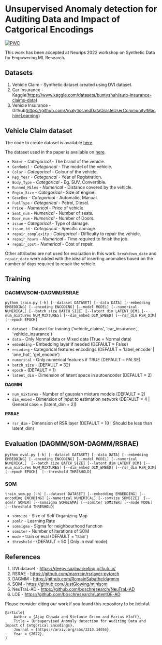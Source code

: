 # Unsupervised Anomaly detection for Auditing Data and Impact of Catgorical Encodings
[![PWC](https://img.shields.io/endpoint.svg?url=https://paperswithcode.com/badge/unsupervised-anomaly-detection-for-auditing/unsupervised-anomaly-detection-on-vehicle)](https://paperswithcode.com/sota/unsupervised-anomaly-detection-on-vehicle?p=unsupervised-anomaly-detection-for-auditing)

This work has been accepted at Neurips 2022 workshop on Synthetic Data for Empowering ML Research.
## Datasets

1) Vehicle Claim - Synthetic dataset created using DVI dataset.
1) Car Insurance - Kaggle(https://www.kaggle.com/datasets/buntyshah/auto-insurance-claims-data)
1) Vehicle Insurance - Github(https://github.com/AnalyticsandDataOracleUserCommunity/MachineLearning)

## Vehicle Claim dataset

The code to create dataset is available [here](https://github.com/ajaychawda58/UADAD/blob/main/Code/Notebooks/create_dataset.ipynb).

The dataset used in the paper is available on [here](https://github.com/ajaychawda58/UADAD/tree/main/data/vehicle_claims).

- `Maker` - *Categorical* - The brand of the vehicle.
- `GenModel` - *Categorical* - The model of the vehicle.
- `Color` - *Categorical* - Colour of the vehicle.
- `Reg_Year` - *Categorical* - Year of Registration.
- `Body_Type` - *Categorical* - Eg. SUV, Convertible.
- `Runned_Miles` - *Numerical* - Distance covered by the vehicle.
- `Engin_Size` - *Categorical* - Size of engine.
- `GearBox` - *Categorical* - Automatic, Manual.
- `FuelType` - *Categorical* - Petrol, Diesel.
- `Price` -  *Numerical* - Price of vehicle.
- `Seat_num` - *Numerical* - Number of seats.
- `Door_num` -  *Numerical* - Number of Doors.
- `issue` - *Categorical* - Type of damage.
- `issue_id` - *Categorical* - Specific damage.
- `repair_complexity` - *Categorical* - Difficulty to repair the vehicle.
- `repair_hours` -  *Numerical* - Time required to finish the job.
- `repair_cost` - *Numerical* - Cost of repair.

Other attributes are not used for evaluation in this work. 
`breakdown_date` and `repair_date` were added with the idea of inserting anomalies based on the number of days required to repair the vehicle.


## Training

### DAGMM/SOM-DAGMM/RSRAE

`python train.py [-h] [--dataset DATASET] [--data DATA] [--embedding EMBEDDING] [--encoding ENCODING] [--model MODEL] [--numerical NUMERICAL]
 [--batch_size BATCH_SIZE] [--latent_dim LATENT_DIM] [--num_mixtures NUM_MIXTURES] [--dim_embed DIM_EMBED] [--rsr_dim RSR_DIM] [--epoch EPOCH]`

- `dataset` - Dataset for training ('vehicle_claims', 'car_insurance', 'vehicle_insurance')
- `data` - Only Normal data or Mixed data (True = Normal data)
- `embedding` - Embedding layer if needed (DEFAULT = False)
- `encoding` - Categorical features encodings (DEFAULT = 'label_encode' | 'one_hot', 'gel_encode')
- `numerical` - Only numerical features if TRUE (DEFAULT = FALSE)
- `batch_size` - (DEFAULT = 32)
- `epoch` - (DEFAULT = 1)
- `latent_dim` - Dimension of latent space in autoencoder (DEFAULT = 2)

**DAGMM**

- `num_mixtures` - Number of gaussian mixture models (DEFAULT =  2)
- `dim_embed` - Dimension of input to estimation network (DEFAULT = 4 | General case = [latent_dim + 2])

**RSRAE**

- `rsr_dim` - Dimension of RSR layer (DEFAULT = 10 | Should be less than latent_dim)

## Evaluation (DAGMM/SOM-DAGMM/RSRAE)

`python eval.py [-h] [--dataset DATASET] [--data DATA] [--embedding EMBEDDING] [--encoding ENCODING] [--model MODEL] [--numerical NUMERICAL] 
[--batch_size BATCH_SIZE] [--latent_dim LATENT_DIM] [--num_mixtures NUM_MIXTURES] [--dim_embed DIM_EMBED] [--rsr_dim RSR_DIM] [--epoch EPOCH] 
[--threshold THRESHOLD]`

### SOM 

`train_som.py [-h] [--dataset DATASET] [--embedding EMBEDDING] [--encoding ENCODING] [--numerical NUMERICAL] [--somsize SOMSIZE] 
[--somlr SOMLR] [--somsigma SOMSIGMA] [--somiter SOMITER] [--mode MODE] [--threshold THRESHOLD]`

- `somsize` - Size of Self Organizing Map
- `somlr` - Learning Rate 
- `somsigma` - Sigma for neighbourhood function
- `somiter` - Number of iterations of SOM
- `mode` - train or eval (DEFAULT = 'train')
- `threshold` - (DEFAULT = 50 | Only in eval mode)

## References

1) DVI dataset - https://deepvisualmarketing.github.io/
1) RSRAE - https://github.com/marrrcin/rsrlayer-pytorch
1) DAGMM - https://github.com/RomainSabathe/dagmm
1) SOM - https://github.com/JustGlowing/minisom
1) NeuTraL-AD - https://github.com/boschresearch/NeuTraL-AD
1) LOE - https://github.com/boschresearch/LatentOE-AD


Please consider citing our work if you found this repository to be helpful.
```
@article{
    Author = {Ajay Chawda and Stefanie Grimm and Marius Kloft},
    Title = {Unsupervised Anomaly detection for Auditing Data and Impact of Cetgorical Encodings},
    Journal = {https://arxiv.org/abs/2210.14056},
    Year = {2022},
}
```
